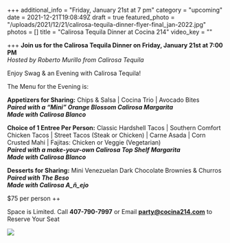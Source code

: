 +++
additional_info = "Friday, January 21st at 7 pm"
category = "upcoming"
date = 2021-12-21T19:08:49Z
draft = true
featured_photo = "/uploads/2021/12/21/calirosa-tequila-dinner-flyer-final_jan-2022.jpg"
photos = []
title = "Calirosa Tequila Dinner at Cocina 214"
video_key = ""

+++
**Join us for the Calirosa Tequila Dinner on Friday, January 21st at 7:00 PM**  
_Hosted by Roberto Murillo from Calirosa Tequila_

Enjoy Swag & an Evening with Calirosa Tequila!

The Menu for the Evening is:

**Appetizers for Sharing:** Chips & Salsa | Cocina Trio | Avocado Bites  
**_Paired with a “Mini” Orange Blossom Calirosa Margarita  
Made with Calirosa Blanco_**

**Choice of 1 Entree Per Person:** Classic Hardshell Tacos | Southern Comfort Chicken Tacos | Street Tacos (Steak or Chicken) | Carne Asada | Corn Crusted Mahi | Fajitas: Chicken or Veggie (Vegetarian)  
**_Paired with a make-your-own Calirosa Top Shelf Margarita  
Made with Calirosa Blanco_**

**Desserts for Sharing:** Mini Venezuelan Dark Chocolate Brownies & Churros  
**_Paired with The Beso  
Made with Calirosa A_ñ_ejo_**

$75 per person ++

Space is Limited. Call **407-790-7997** or Email **party@cocina214.com** to Reserve Your Seat

![](/uploads/2021/12/21/calirosa-tequila-dinner-flyer-final_jan-2022.jpg)